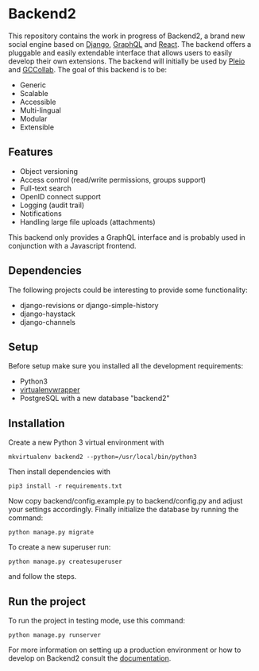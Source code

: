 # Backend2
This repository contains the work in progress of Backend2, a brand new social engine based on [Django](https://www.djangoproject.com/), [GraphQL](http://graphql.org/) and [React](https://facebook.github.io/react/). The backend offers a pluggable and easily extendable interface that allows users to easily develop their own extensions. The backend will initially be used by [Pleio](https://www.pleio.nl) and [GCCollab](https://gccollab.ca). The goal of this backend is to be:

- Generic
- Scalable
- Accessible
- Multi-lingual
- Modular
- Extensible

## Features
- Object versioning
- Access control (read/write permissions, groups support)
- Full-text search
- OpenID connect support
- Logging (audit trail)
- Notifications
- Handling large file uploads (attachments)

This backend only provides a GraphQL interface and is probably used in conjunction with a Javascript frontend.

## Dependencies
The following projects could be interesting to provide some functionality:

- django-revisions or django-simple-history
- django-haystack
- django-channels

## Setup
Before setup make sure you installed all the development requirements:

- Python3
- [virtualenvwrapper](https://virtualenvwrapper.readthedocs.io/en/latest/install.html)
- PostgreSQL with a new database "backend2"

## Installation
Create a new Python 3 virtual environment with

    mkvirtualenv backend2 --python=/usr/local/bin/python3

Then install dependencies with

    pip3 install -r requirements.txt

Now copy backend/config.example.py to backend/config.py and adjust your settings accordingly. Finally initialize the database by running the command:

    python manage.py migrate

To create a new superuser run:

    python manage.py createsuperuser

and follow the steps.

## Run the project
To run the project in testing mode, use this command:

    python manage.py runserver

For more information on setting up a production environment or how to develop on Backend2 consult the [documentation](/docs).

